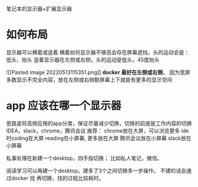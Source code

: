 笔记本的显示器+扩展显示器 

# 如何布局 
显示器可以横着或竖着
横着如何显示器不够高会存在屏幕遮挡，头的运动会是：低头、抬头
竖着显示器在左侧或右侧，头的运动是低头，45度抬头

![[Pasted image 20220513115351.png]]
**docker 最好在左侧或右侧**， 因为宽屏多数显示不完全内容，放在左侧或右侧额屏幕上下就能有更多的显示空间
# app 应该在哪一个显示器

思路是将高频应用的app分类，保证尽量减少切换，切换的前提是工作内容的切换
IDEA，slack，chrome，腾讯会议
推荐： chrome放在大屏，可以浏览更多
ide时coding在大屏 reading在小屏幕, 更多放在大屏
腾讯会议放在小屏幕
slack放在小屏幕


私事处理在新建一个desktop，四手指切换；
比如私人笔记，微信。

阅读学习可以再建一个desktop。建多了3个之间切换多一步操作。
不建的话会通过docker 找 再切换，找的过程比较耗时。
